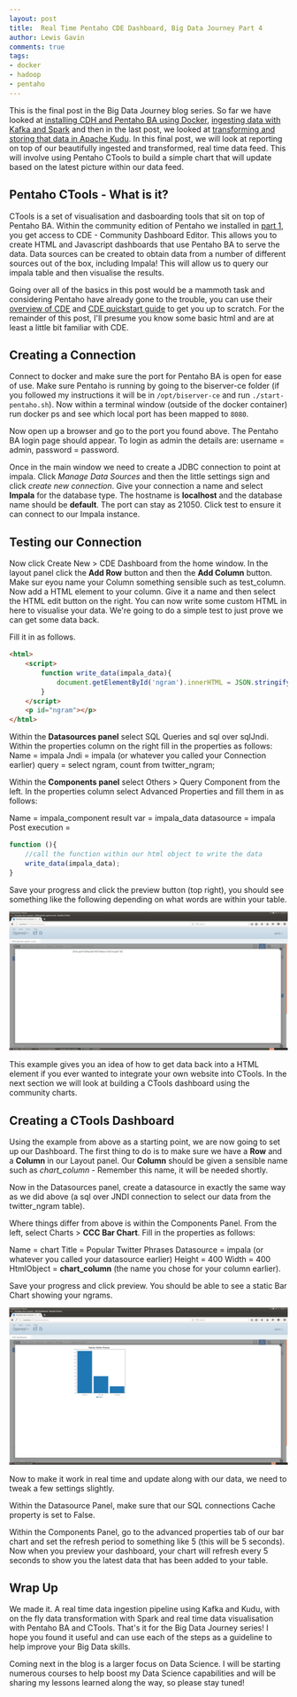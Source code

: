 ```yaml
--- 
layout: post 
title:  Real Time Pentaho CDE Dashboard, Big Data Journey Part 4
author: Lewis Gavin 
comments: true 
tags: 
- docker 
- hadoop
- pentaho 
---
```



This is the final post in the Big Data Journey blog series. So far we have looked at [installing CDH and Pentaho BA using Docker](http://www.lewisgavin.co.uk/CDH-Docker), [ingesting data with Kafka and Spark](http://www.lewisgavin.co.uk/Data-Ingestion-Kafka-Spark) and then in the last post, we looked at [transforming and storing that data in Apache Kudu](http://www.lewisgavin.co.uk/Kudu-Spark). In this final post, we will look at reporting on top of our beautifully ingested and transformed, real time data feed. This will involve using Pentaho CTools to build a simple chart that will update based on the latest picture within our data feed.

## Pentaho CTools - What is it?

CTools is a set of visualisation and dasboarding tools that sit on top of Pentaho BA. Within the community edition of Pentaho we installed in [part 1](http://www.lewisgavin.co.uk/CDH-Docker), you get access to CDE - Community Dashboard Editor. This allows you to create HTML and Javascript dashboards that use Pentaho BA to serve the data. Data sources can be created to obtain data from a number of different sources out of the box, including Impala! This will allow us to query our impala table and then visualise the results.

Going over all of the basics in this post would be a mammoth task and considering Pentaho have already gone to the trouble, you can use their [overview of CDE](https://help.pentaho.com/Documentation/6.1/0R0/CTools/CDE_Dashboard_Overview) and [CDE quickstart guide](https://help.pentaho.com/Documentation/6.1/0R0/CTools/CDE_Quick_Start_Guide) to get you up to scratch. For the remainder of this post, I'll presume you know some basic html and are at least a little bit familiar with CDE.


## Creating a Connection

Connect to docker and make sure the port for Pentaho BA is open for ease of use. Make sure Pentaho is running by going to the biserver-ce folder (if you followed my instructions it will be in `/opt/biserver-ce` and run `./start-pentaho.sh`). Now within a terminal window (outside of the docker container) run docker ps and see which local port has been mapped to `8080`.

Now open up a browser and go to the port you found above. The Pentaho BA login page should appear. To login as admin the details are: username = admin, password = password.

Once in the main window we need to create a JDBC connection to point at impala. Click *Manage Data Sources* and then the little settings sign and click *create new connection*. Give your connection a name and select **Impala** for the database type. The hostname is **localhost** and the database name should be **default**. The port can stay as 21050. Click test to ensure it can connect to our Impala instance.

## Testing our Connection

Now click Create New > CDE Dashboard from the home window. In the layout panel click the **Add Row** button and then the **Add Column** button. Make sur eyou name your Column something sensible such as test_column. Now add a HTML element to your column. Give it a name and then select the HTML edit button on the right. You can now write some custom HTML in here to visualise your data. We're going to do a simple test to just prove we can get some data back.

Fill it in as follows.

~~~html
<html>    
    <script>
        function write_data(impala_data){
            document.getElementById('ngram').innerHTML = JSON.stringify(impala_data);   
        }
    </script>
    <p id="ngram"></p>    
</html> 
~~~

Within the **Datasources panel** select SQL Queries and sql over sqlJndi. Within the properties column on the right fill in the properties as follows:
Name = impala
Jndi = impala (or whatever you called your Connection earlier)
query = select ngram, count from twitter_ngram;

Within the **Components panel** select Others > Query Component from the left. In the properties column select Advanced Properties and fill them in as follows:

Name = impala_component
result var = impala_data
datasource = impala
Post execution =

~~~javascript
function (){
    //call the function within our html object to write the data
    write_data(impala_data);
} 
~~~

Save your progress and click the preview button (top right), you should see something like the following depending on what words are within your table.

![Ctools test](../images/ctools-test.png)

This example gives you an idea of how to get data back into a HTML element if you ever wanted to integrate your own website into CTools. In the next section we will look at building a CTools dashboard using the community charts.


## Creating a CTools Dashboard

Using the example from above as a starting point, we are now going to set up our Dashboard. The first thing to do is to make sure we have a **Row** and a **Column** in our Layout panel. Our **Column** should be given a sensible name such as *chart_column* - Remember this name, it will be needed shortly.

Now in the Datasources panel, create a datasource in exactly the same way as we did above (a sql over JNDI connection to select our data from the twitter_ngram table).

Where things differ from above is within the Components Panel. From the left, select Charts > **CCC Bar Chart**. Fill in the properties as follows:

Name = chart
Title = Popular Twitter Phrases
Datasource = impala (or whatever you called your datasource earlier)
Height = 400
Width = 400
HtmlObject = **chart_column** (the name you chose for your column earlier).

Save your progress and click preview. You should be able to see a static Bar Chart showing your ngrams.

![Bar Chart](../images/ctools_chart.png)

Now to make it work in real time and update along with our data, we need to tweak a few settings slightly.

Within the Datasource Panel, make sure that our SQL connections Cache property is set to False. 

Within the Components Panel, go to the advanced properties tab of our bar chart and set the refresh period to something like 5 (this will be 5 seconds). Now when you preview your dashboard, your chart will refresh every 5 seconds to show you the latest data that has been added to your table.

## Wrap Up

We made it. A real time data ingestion pipeline using Kafka and Kudu, with on the fly data transformation with Spark and real time data visualisation with Pentaho BA and CTools. That's it for the Big Data Journey series! I hope you found it useful and can use each of the steps as a guideline to help improve your Big Data skills.

Coming next in the blog is a larger focus on Data Science. I will be starting numerous courses to help boost my Data Science capabilities and will be sharing my lessons learned along the way, so please stay tuned!
